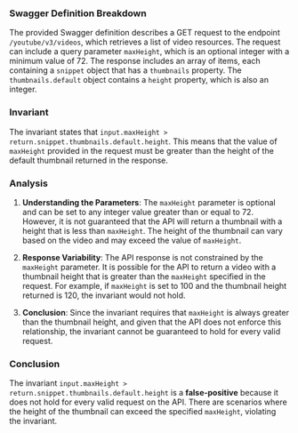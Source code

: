### Swagger Definition Breakdown
The provided Swagger definition describes a GET request to the endpoint `/youtube/v3/videos`, which retrieves a list of video resources. The request can include a query parameter `maxHeight`, which is an optional integer with a minimum value of 72. The response includes an array of items, each containing a `snippet` object that has a `thumbnails` property. The `thumbnails.default` object contains a `height` property, which is also an integer.

### Invariant
The invariant states that `input.maxHeight > return.snippet.thumbnails.default.height`. This means that the value of `maxHeight` provided in the request must be greater than the height of the default thumbnail returned in the response.

### Analysis
1. **Understanding the Parameters**: The `maxHeight` parameter is optional and can be set to any integer value greater than or equal to 72. However, it is not guaranteed that the API will return a thumbnail with a height that is less than `maxHeight`. The height of the thumbnail can vary based on the video and may exceed the value of `maxHeight`.

2. **Response Variability**: The API response is not constrained by the `maxHeight` parameter. It is possible for the API to return a video with a thumbnail height that is greater than the `maxHeight` specified in the request. For example, if `maxHeight` is set to 100 and the thumbnail height returned is 120, the invariant would not hold.

3. **Conclusion**: Since the invariant requires that `maxHeight` is always greater than the thumbnail height, and given that the API does not enforce this relationship, the invariant cannot be guaranteed to hold for every valid request.

### Conclusion
The invariant `input.maxHeight > return.snippet.thumbnails.default.height` is a **false-positive** because it does not hold for every valid request on the API. There are scenarios where the height of the thumbnail can exceed the specified `maxHeight`, violating the invariant.
